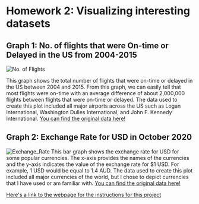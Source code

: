 # Homework 2: Visualizing interesting datasets

## Graph 1: No. of flights that were On-time or Delayed in the US from 2004-2015
![No. of Flights](flight2.png)

This graph shows the total number of flights that were on-time or delayed in the US between 2004 and 2015. From this graph, we can easily tell that most flights were on-time with an average difference of about 2,000,000 flights between flights that were on-time or delayed. The data used to create this plot included all major airports across the US such as Logan International, Washington Dulles International, and John F. Kennedy International. [You can find the original data here!](https://github.com/jdorfman/awesome-json-datasets) 


## Graph 2: Exchange Rate for USD in October 2020
![Exchange_Rate](exchangerate.png)
This bar graph shows the exchange rate for USD for some popular currencies. The x-axis provides the names of the currencies and the y-axis indicates the value of the exchange rate for $1 USD. For example, 1 USD would be equal to 1.4 AUD. The data used to create this plot included all major currencies of the world, but I chose to depict currencies that I have used or am familiar with. [You can find the original data here!](https://github.com/jdorfman/awesome-json-datasets) 


[Here's a link to the webpage for the instructions for this project](https://github.com/mikeizbicki/cmc-csci040/tree/2020fall/hw_02)
